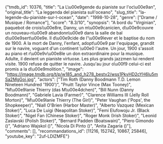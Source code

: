 {"tmdb_id": 10376, "title": "La L\u00e9gende du pianiste sur l'oc\u00e9an", "original_title": "La leggenda del pianista sull'oceano", "slug_title": "la-legende-du-pianiste-sur-l-ocean", "date": "1998-10-28", "genre": ["Drame / Musique / Romance"], "score": "8.3/10", "synopsis": "A bord du \"Virginian\", paquebot de croisi\u00e8re, Danny, un m\u00e9canicien, d\u00e9couvre un nouveau-n\u00e9 abandonn\u00e9 dans la salle de bal d\u00e9sert\u00e9e. Il d\u00e9cide de l'\u00e9lever et le baptise du nom de 1900. A la mort de Danny, l'enfant, adopt\u00e9 par l'equipage, grandit sur le navire, voguant d'un continent \u00e0 l'autre. Un jour, 1900 s'assoit au piano et r\u00e9v\u00e8le un don extraordinaire pour la musique. Adulte, il devient un pianiste virtuose. Les plus grands jazzmen lui rendent visite. 1900 refuse de quitter le navire. Jusqu'au jour o\u00f9 celui-ci est promis a la d\u00e9molition.", "image": "https://image.tmdb.org/t/p/w185_and_h278_bestv2/wss1PkvHD2cYH6lu5mSa2MgGoi.jpg", "actors": ["Tim Roth (Danny Boodmann T.D. Lemon Nineteen Hundred '1900')", "Pruitt Taylor Vince (Max Tooney)", "M\u00e9lanie Thierry (das M\u00e4dchen)", "Bill Nunn (Danny Boodmann)", "Gabriele Lavia (Farmer)", "Clarence Williams III (Jelly Roll Morton)", "M\u00e9lanie Thierry (The Girl)", "Peter Vaughan ('Pops', the Shopkeeper)", "Niall O'Brien (Harbor Master)", "Alberto Vazquez (Mexican Stoker)", "Luca De Luigi (Neapolitan Stoker)", "Femi Elufowoju Jr. (Black Stoker)", "Nigel Fan (Chinese Stoker)", "Roger Monk (Irish Stoker)", "Leonid Zaslavski (Polish Stoker)", "Bernard Padden (Boatswain)", "Piero Gimondo ()", "Adriano Wajskol ()", "Nicola Di Pinto ()", "Anita Zagaria ()"], "comments": [], "recommandations_id": [11216, 152742, 10867, 25846], "youtube_key": "2uf-LDlZMFE"}
